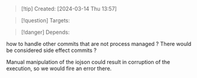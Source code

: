 
>[!tip] Created: [2024-03-14 Thu 13:57]

>[!question] Targets: 

>[!danger] Depends: 

how to handle other commits that are not process managed ?
There would be considered side effect commits ?

Manual manipulation of the iojson could result in corruption of the execution, so we would fire an error there.